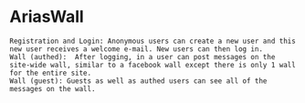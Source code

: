 # AriasWall

    Registration and Login: Anonymous users can create a new user and this new user receives a welcome e-mail. New users can then log in.
    Wall (authed):  After logging, in a user can post messages on the site-wide wall, similar to a facebook wall except there is only 1 wall for the entire site.  
    Wall (guest): Guests as well as authed users can see all of the messages on the wall.  
    
    

